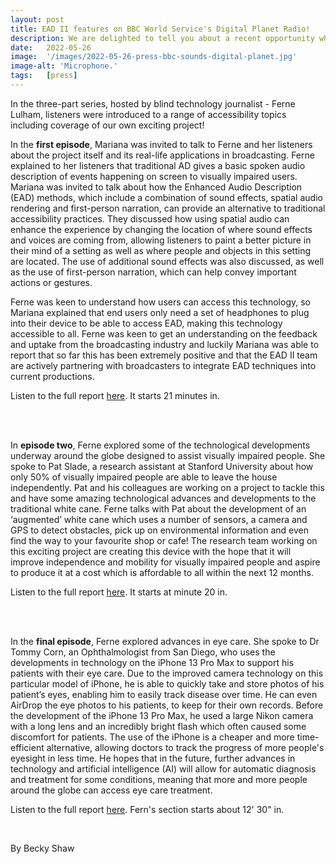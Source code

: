 ```yaml
---
layout: post
title: EAD II features on BBC World Service's Digital Planet Radio!
description: We are delighted to tell you about a recent opportunity where Mariana and our project were featured in a series of accessibility segments on BBC World Service's Digital Planet, a weekly tech radio show.
date:   2022-05-26
image:  '/images/2022-05-26-press-bbc-sounds-digital-planet.jpg'
image-alt: 'Microphone.'
tags:   [press]
---
```



In the three-part series, hosted by blind technology journalist - Ferne Lulham, listeners were introduced to a range of accessibility topics including coverage of our own exciting project!

In the **first episode**, Mariana was invited to talk to Ferne and her listeners about the project itself and its real-life applications in broadcasting. Ferne explained to her listeners that traditional AD gives a basic spoken audio description of events happening on screen to visually impaired users. Mariana was invited to talk about how the Enhanced Audio Description (EAD) methods, which include a combination of sound effects, spatial audio rendering and first-person narration, can provide an alternative to traditional accessibility practices. They discussed how using spatial audio can enhance the experience by changing the location of where sound effects and voices are coming from, allowing listeners to paint a better picture in their mind of a setting as well as where people and objects in this setting are located. The use of additional sound effects was also discussed, as well as the use of first-person narration, which can help convey important actions or gestures. 

Ferne was keen to understand how users can access this technology, so Mariana explained that end users only need a set of headphones to plug into their device to be able to access EAD, making this technology accessible to all. Ferne was keen to get an understanding on the feedback and uptake from the broadcasting industry and luckily Mariana was able to report that so far this has been extremely positive and that the EAD II team are actively partnering with broadcasters to integrate EAD techniques into current productions. 

Listen to the full report [here](https://www.bbc.co.uk/sounds/play/w3ct1ltc). It starts 21 minutes in.

<br><br>

In **episode two**, Ferne explored some of the technological developments underway around the globe designed to assist visually impaired people. She spoke to Pat Slade, a research assistant at Stanford University about how only 50% of visually impaired people are able to leave the house independently. Pat and his colleagues are working on a project to tackle this and have some amazing technological advances and developments to the traditional white cane. Ferne talks with Pat about the development of an ‘augmented’ white cane which uses a number of sensors, a camera and GPS to detect obstacles, pick up on environmental information and even find the way to your favourite shop or cafe! The research team working on this exciting project are creating this device with the hope that it will improve independence and mobility for visually impaired people and aspire to produce it at a cost which is affordable to all within the next 12 months. 

Listen to the full report [here](https://www.bbc.co.uk/sounds/play/w3ct1ltd). It starts at minute 20 in.

<br><br>

In the **final episode**, Ferne explored advances in eye care. She spoke to Dr Tommy Corn, an Ophthalmologist from San Diego, who uses the developments in technology on the iPhone 13 Pro Max to support his patients with their eye care. Due to the improved camera technology on this particular model of iPhone, he is able to quickly take and store photos of his patient’s eyes, enabling him to easily track disease over time. He can even AirDrop the eye photos to his patients, to keep for their own records. Before the development of the iPhone 13 Pro Max, he used a large Nikon camera with a long lens and an incredibly bright flash which often caused some discomfort for patients. The use of the iPhone is a cheaper and more time-efficient alternative, allowing doctors to track the progress of more people's eyesight in less time. He hopes that in the future, further advances in technology and artificial intelligence (AI) will allow for automatic diagnosis and treatment for some conditions, meaning that more and more people around the globe can access eye care treatment. 

Listen to the full report [here](https://www.bbc.co.uk/sounds/play/w3ct1ltf). Fern's section starts about 12' 30" in.

<br>

By Becky Shaw